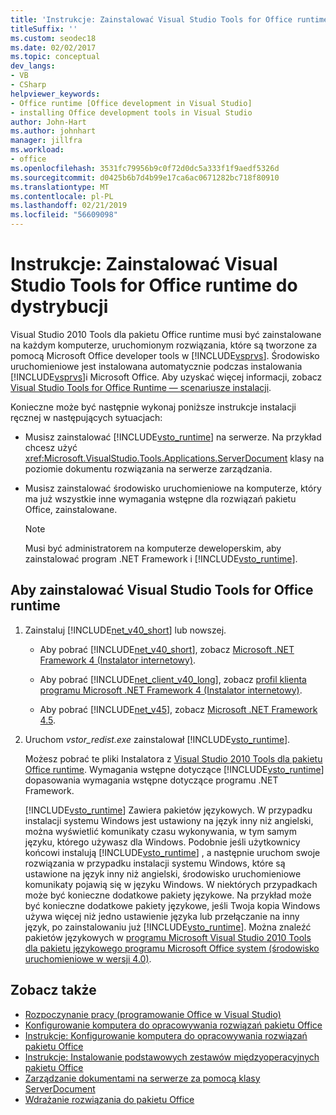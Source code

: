 ```yaml
---
title: 'Instrukcje: Zainstalować Visual Studio Tools for Office runtime do dystrybucji'
titleSuffix: ''
ms.custom: seodec18
ms.date: 02/02/2017
ms.topic: conceptual
dev_langs:
- VB
- CSharp
helpviewer_keywords:
- Office runtime [Office development in Visual Studio]
- installing Office development tools in Visual Studio
author: John-Hart
ms.author: johnhart
manager: jillfra
ms.workload:
- office
ms.openlocfilehash: 3531fc79956b9c0f72d0dc5a333f1f9aedf5326d
ms.sourcegitcommit: d0425b6b7d4b99e17ca6ac0671282bc718f80910
ms.translationtype: MT
ms.contentlocale: pl-PL
ms.lasthandoff: 02/21/2019
ms.locfileid: "56609098"
---
```

# <a name="how-to-install-the-visual-studio-tools-for-office-runtime-redistributable"></a>Instrukcje: Zainstalować Visual Studio Tools for Office runtime do dystrybucji
  Visual Studio 2010 Tools dla pakietu Office runtime musi być zainstalowane na każdym komputerze, uruchomionym rozwiązania, które są tworzone za pomocą Microsoft Office developer tools w [!INCLUDE[vsprvs](../sharepoint/includes/vsprvs-md.md)]. Środowisko uruchomieniowe jest instalowana automatycznie podczas instalowania [!INCLUDE[vsprvs](../sharepoint/includes/vsprvs-md.md)]i Microsoft Office. Aby uzyskać więcej informacji, zobacz [Visual Studio Tools for Office Runtime ― scenariusze instalacji](../vsto/visual-studio-tools-for-office-runtime-installation-scenarios.md).

 Konieczne może być następnie wykonaj poniższe instrukcje instalacji ręcznej w następujących sytuacjach:

-   Musisz zainstalować [!INCLUDE[vsto_runtime](../vsto/includes/vsto-runtime-md.md)] na serwerze. Na przykład chcesz użyć <xref:Microsoft.VisualStudio.Tools.Applications.ServerDocument> klasy na poziomie dokumentu rozwiązania na serwerze zarządzania.

-   Musisz zainstalować środowisko uruchomieniowe na komputerze, który ma już wszystkie inne wymagania wstępne dla rozwiązań pakietu Office, zainstalowane.

    > [!NOTE]
    >  Musi być administratorem na komputerze deweloperskim, aby zainstalować program .NET Framework i [!INCLUDE[vsto_runtime](../vsto/includes/vsto-runtime-md.md)].

## <a name="to-install-the-visual-studio-tools-for-office-runtime"></a>Aby zainstalować Visual Studio Tools for Office runtime

1.  Zainstaluj [!INCLUDE[net_v40_short](../sharepoint/includes/net-v40-short-md.md)] lub nowszej.

    -   Aby pobrać [!INCLUDE[net_v40_short](../sharepoint/includes/net-v40-short-md.md)], zobacz [Microsoft .NET Framework 4 (Instalator internetowy)](http://go.microsoft.com/fwlink/?LinkId=178957).

    -   Aby pobrać [!INCLUDE[net_client_v40_long](../vsto/includes/net-client-v40-long-md.md)], zobacz [profil klienta programu Microsoft .NET Framework 4 (Instalator internetowy)](http://go.microsoft.com/fwlink/?LinkId=178958).

    -   Aby pobrać [!INCLUDE[net_v45](../vsto/includes/net-v45-md.md)], zobacz [Microsoft .NET Framework 4.5](http://www.microsoft.com/download/details.aspx?id=30653).

2.  Uruchom *vstor_redist.exe* zainstalował [!INCLUDE[vsto_runtime](../vsto/includes/vsto-runtime-md.md)].

     Możesz pobrać te pliki Instalatora z [Visual Studio 2010 Tools dla pakietu Office runtime](http://go.microsoft.com/fwlink/?LinkId=140384). Wymagania wstępne dotyczące [!INCLUDE[vsto_runtime](../vsto/includes/vsto-runtime-md.md)] dopasowania wymagania wstępne dotyczące programu .NET Framework.

     [!INCLUDE[vsto_runtime](../vsto/includes/vsto-runtime-md.md)] Zawiera pakietów językowych. W przypadku instalacji systemu Windows jest ustawiony na język inny niż angielski, można wyświetlić komunikaty czasu wykonywania, w tym samym języku, którego używasz dla Windows. Podobnie jeśli użytkownicy końcowi instalują [!INCLUDE[vsto_runtime](../vsto/includes/vsto-runtime-md.md)] , a następnie uruchom swoje rozwiązania w przypadku instalacji systemu Windows, które są ustawione na język inny niż angielski, środowisko uruchomieniowe komunikaty pojawią się w języku Windows. W niektórych przypadkach może być konieczne dodatkowe pakiety językowe. Na przykład może być konieczne dodatkowe pakiety językowe, jeśli Twoja kopia Windows używa więcej niż jedno ustawienie języka lub przełączanie na inny język, po zainstalowaniu już [!INCLUDE[vsto_runtime](../vsto/includes/vsto-runtime-md.md)]. Można znaleźć pakietów językowych w [programu Microsoft Visual Studio 2010 Tools dla pakietu językowego programu Microsoft Office system (środowisko uruchomieniowe w wersji 4.0)](http://go.microsoft.com/fwlink/?LinkId=140386).

## <a name="see-also"></a>Zobacz także
- [Rozpoczynanie pracy &#40;programowanie Office w Visual Studio&#41;](../vsto/getting-started-office-development-in-visual-studio.md)
- [Konfigurowanie komputera do opracowywania rozwiązań pakietu Office](../vsto/configuring-a-computer-to-develop-office-solutions.md)
- [Instrukcje: Konfigurowanie komputera do opracowywania rozwiązań pakietu Office](../vsto/how-to-configure-a-computer-to-develop-office-solutions.md)
- [Instrukcje: Instalowanie podstawowych zestawów międzyoperacyjnych pakietu Office](../vsto/how-to-install-office-primary-interop-assemblies.md)
- [Zarządzanie dokumentami na serwerze za pomocą klasy ServerDocument](../vsto/managing-documents-on-a-server-by-using-the-serverdocument-class.md)
- [Wdrażanie rozwiązania do pakietu Office](../vsto/deploying-an-office-solution.md)

